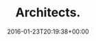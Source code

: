 ---
coordinates:
  type: Point
  coordinates:
  - '11.6082902'
  - '48.1947446'
retweeted: false
source: <a href="http://klinkerapps.com" rel="nofollow">Talon Plus</a>
entities:
  user_mentions: []
  urls: []
  symbols: []
  media:
  - expanded_url: https://twitter.com/bascht/status/690992305923301376/photo/1
    indices:
    - '12'
    - '35'
    url: https://t.co/9cNj8q6SKP
    media_url: http://pbs.twimg.com/media/CZbl10fW0AEtKJx.jpg
    id_str: '690992305633939457'
    id: '690992305633939457'
    media_url_https: https://pbs.twimg.com/media/CZbl10fW0AEtKJx.jpg
    sizes:
      large:
        w: '1008'
        h: '756'
        resize: fit
      small:
        w: '680'
        h: '510'
        resize: fit
      medium:
        w: '1008'
        h: '756'
        resize: fit
      thumb:
        w: '150'
        h: '150'
        resize: crop
    type: photo
    display_url: pic.twitter.com/9cNj8q6SKP
  hashtags: []
display_text_range:
- '0'
- '35'
favorite_count: '3'
geo:
  type: Point
  coordinates:
  - '48.1947446'
  - '11.6082902'
id_str: '690992305923301376'
truncated: false
retweet_count: '0'
id: '690992305923301376'
possibly_sensitive: false
created_at: Sat Jan 23 20:19:38 +0000 2016
favorited: false
full_text: Architects.
lang: en
extended_entities:
  media:
  - expanded_url: https://twitter.com/bascht/status/690992305923301376/photo/1
    indices:
    - '12'
    - '35'
    url: https://t.co/9cNj8q6SKP
    media_url: http://pbs.twimg.com/media/CZbl10fW0AEtKJx.jpg
    id_str: '690992305633939457'
    id: '690992305633939457'
    media_url_https: https://pbs.twimg.com/media/CZbl10fW0AEtKJx.jpg
    sizes:
      large:
        w: '1008'
        h: '756'
        resize: fit
      small:
        w: '680'
        h: '510'
        resize: fit
      medium:
        w: '1008'
        h: '756'
        resize: fit
      thumb:
        w: '150'
        h: '150'
        resize: crop
    type: photo
    display_url: pic.twitter.com/9cNj8q6SKP
tags:
- pesos:twitter
date: '2016-01-23T20:19:38+00:00'
src: https://twitter.com/bascht/status/690992305923301376
original_url: https://twitter.com/bascht/status/690992305923301376
type: twitter_tweet
media_url: https://img.bascht.com/twitter/pbs.twimg.com/media/CZbl10fW0AEtKJx.jpg
text: Architects.
title: Architects.

---